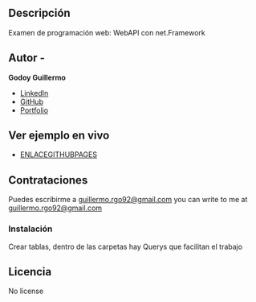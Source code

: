 ## Descripción 

Examen de programación web: WebAPI con net.Framework

## Autor -
**Godoy Guillermo**

* [LinkedIn](https://www.linkedin.com/in/guillermogodoypro/)
* [GitHub](https://github.com/GuillermoGodoyPro)
* [Portfolio](https://guillermo-godoy-pro.netlify.app/)

## Ver ejemplo en vivo
- [ENLACEGITHUBPAGES](ENLACEGITHUBPAGES)

## Contrataciones
Puedes escribirme a guillermo.rgo92@gmail.com
you can write to me at guillermo.rgo92@gmail.com

### Instalación
Crear tablas, dentro de las carpetas hay Querys que facilitan el trabajo

## Licencia
No license

